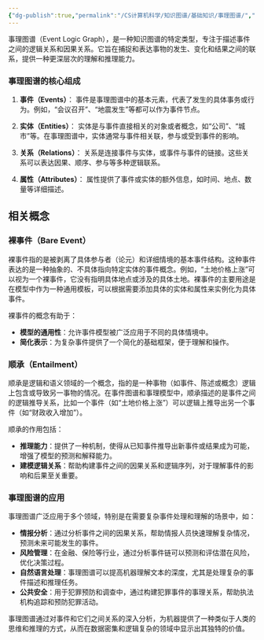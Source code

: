 ```yaml
---
{"dg-publish":true,"permalink":"/CS计算机科学/知识图谱/基础知识/事理图谱/","created":"2024-04-22T14:53:16.875+08:00","updated":"2024-04-24T00:28:37.000+08:00"}
---
```



事理图谱（Event Logic Graph），是一种知识图谱的特定类型，专注于描述事件之间的逻辑关系和因果关系。它旨在捕捉和表达事物的发生、变化和结果之间的联系，提供一种更深层次的理解和推理能力。

### 事理图谱的核心组成

1. **事件（Events）**：
   事件是事理图谱中的基本元素，代表了发生的具体事务或行为。例如，“会议召开”、“地震发生”等都可以作为事件节点。

2. **实体（Entities）**：
   实体是与事件直接相关的对象或者概念，如“公司”、“城市”等。在事理图谱中，实体通常与事件相关联，参与或受到事件的影响。

3. **关系（Relations）**：
   关系是连接事件与实体，或事件与事件的链接。这些关系可以表达因果、顺序、参与等多种逻辑联系。

4. **属性（Attributes）**：
   属性提供了事件或实体的额外信息，如时间、地点、数量等详细描述。


## 相关概念
### 裸事件（Bare Event）

裸事件指的是被剥离了具体参与者（论元）和详细情境的基本事件结构。这种事件表达的是一种抽象的、不具体指向特定实体的事件概念。例如，“土地价格上涨”可以视为一个裸事件，它没有指明具体地点或涉及的具体土地。裸事件的主要用途是在模型中作为一种通用模板，可以根据需要添加具体的实体和属性来实例化为具体事件。

裸事件的概念有助于：

- **模型的通用性**：允许事件模型被广泛应用于不同的具体情境中。
- **简化表示**：为复杂事件提供了一个简化的基础框架，便于理解和操作。

### 顺承（Entailment）

顺承是逻辑和语义领域的一个概念，指的是一种事物（如事件、陈述或概念）逻辑上包含或导致另一事物的情况。在事件图谱和事理模型中，顺承描述的是事件之间的逻辑推导关系，比如一个事件（如“土地价格上涨”）可以逻辑上推导出另一个事件（如“财政收入增加”）。

顺承的作用包括：

- **推理能力**：提供了一种机制，使得从已知事件推导出新事件或结果成为可能，增强了模型的预测和解释能力。
- **建模逻辑关系**：帮助构建事件之间的因果关系和逻辑序列，对于理解事件的影响和后果至关重要。


### 事理图谱的应用

事理图谱广泛应用于多个领域，特别是在需要复杂事件处理和理解的场景中，如：

- **情报分析**：通过分析事件之间的因果关系，帮助情报人员快速理解复杂情况，预测未来可能发生的事件。
- **风险管理**：在金融、保险等行业，通过分析事件链可以预测和评估潜在风险，优化决策过程。
- **自然语言处理**：事理图谱可以提高机器理解文本的深度，尤其是处理复杂的事件描述和推理任务。
- **公共安全**：用于犯罪预防和调查中，通过构建犯罪事件的事理关系，帮助执法机构追踪和预防犯罪活动。

事理图谱通过对事件和它们之间关系的深入分析，为机器提供了一种类似于人类的思维和推理的方式，从而在数据密集和逻辑复杂的领域中显示出其独特的价值。